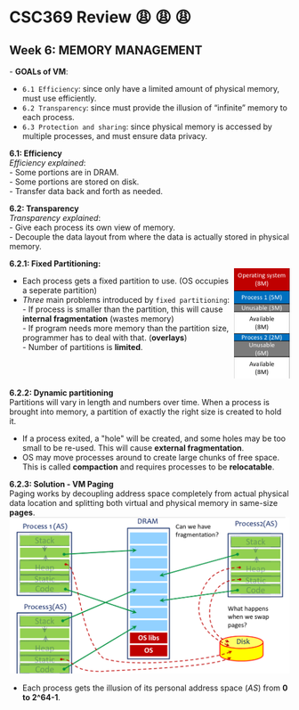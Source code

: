 # CSC369 Review :weary: :weary: :weary:


## Week 6: MEMORY MANAGEMENT
\- <strong>GOALs of VM</strong>:
* `6.1 Efficiency`: since only have a limited amount of physical memory, must use efficiently.</br>
* `6.2 Transparency`: since must provide the illusion of “infinite” memory to each process.</br>
* `6.3 Protection and sharing`: since physical memory is accessed by multiple processes, and must ensure data privacy.


**6.1: Efficiency**</br> 
*Efficiency explained*:</br> - Some portions are in DRAM.</br> - Some portions are stored on disk.</br> - Transfer data back and forth as needed.

**6.2: Transparency**</br> 
*Transparency explained*:</br> - Give each process its own view of memory.</br> - Decouple the data layout from where the data is actually stored in physical memory.

**6.2.1: Fixed Partitioning:**</br>
<img align="right" src="./fixed_paritioning.png" width="100">
* Each process gets a fixed partition to use. (OS occupies a seperate partition)
* *Three* main problems introduced by `fixed partitioning`:</br>
\- If process is smaller than the partition, this will cause **internal fragmentation** (wastes memory)</br> 
\- If program needs more memory than the partition size, programmer has to deal with that. (**overlays**)</br>
\- Number of partitions is **limited**.
<br></br><br></br>


**6.2.2: Dynamic partitioning**</br>
Partitions will vary in length and numbers over time. When a process is brought into memory, a partition of exactly the right size is created to hold it.
* If a process exited, a "hole" will be created, and some holes may be too small to be re-used. This will cause **external fragmentation**.</br>
* OS may move processes around to create large chunks of free space. This is called **compaction** and requires processes to be **relocatable**.

**6.2.3: Solution - VM Paging**</br>
Paging works by decoupling address space completely from actual physical data location and splitting both virtual and physical memory in same-size **pages**.
</br>
<img src="process_co_exist_in_memory.png" width="600">
</br>
* Each process gets the illusion of its personal address space (<em>AS</em>) from
**0 to 2^64-1**.